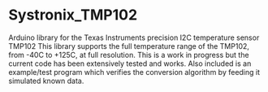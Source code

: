 # Systronix_TMP102
Arduino library for the Texas Instruments precision I2C temperature sensor TMP102
This library supports the full temperature range of the TMP102, from -40C to +125C, at full resolution.
This is a work in progress but the current code has been extensively tested and works. Also included is
an example/test program which verifies the conversion algorithm by feeding it simulated known data.
